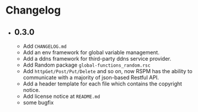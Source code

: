 # Changelog

- ## 0.3.0
    * Add `CHANGELOG.md`
    * Add an env framework for global variable management.
    * Add a ddns framework for third-party ddns service provider.
    * Add Random package `global-functions_random.rsc`
    * Add `httpGet/Post/Put/Delete` and so on, now RSPM has the ability to
    communicate with a majority of json-based Restful API.
    * Add a header template for each file which contains the copyright notice.
    * Add license notice at `README.md`
    * some bugfix
